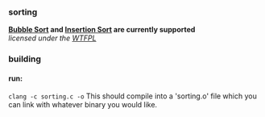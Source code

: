 ### sorting ###
__[Bubble Sort](http://en.wikipedia.org/wiki/Bubble_sort) and [Insertion Sort](http://en.wikipedia.org/wiki/Insertion_sort) are currently supported__  
_licensed under the <a href="http://sam.zoy.org/wtfpl/">WTFPL</a>_  
### building ###
#### run: ####
`clang -c sorting.c -o`
This should compile into a 'sorting.o' file which you can link with whatever binary you would like.

